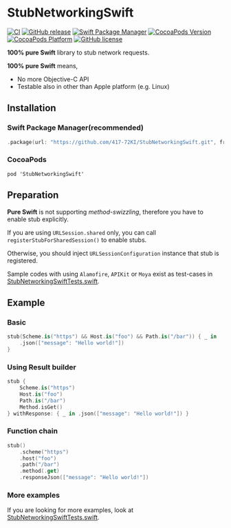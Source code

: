 # StubNetworkingSwift

[![CI](https://github.com/417-72KI/StubNetworkingSwift/actions/workflows/ci.yml/badge.svg)](https://github.com/417-72KI/StubNetworkingSwift/actions/workflows/ci.yml)
[![GitHub release](https://img.shields.io/github/release/417-72KI/StubNetworkingSwift/all.svg)](https://github.com/417-72KI/StubNetworkingSwift/releases)
[![Swift Package Manager](https://img.shields.io/badge/Swift%20Package%20Manager-5.3|5.4|5.5|5.6-brightgreen.svg)](https://github.com/apple/swift-package-manager)
[![CocoaPods Version](http://img.shields.io/cocoapods/v/StubNetworkingSwift.svg?style=flat)](http://cocoapods.org/pods/StubNetworkingSwift)
[![CocoaPods Platform](http://img.shields.io/cocoapods/p/StubNetworkingSwift.svg?style=flat)](http://cocoapods.org/pods/StubNetworkingSwift)
[![GitHub license](https://img.shields.io/github/license/417-72KI/StubNetworkingSwift)](https://github.com/417-72KI/StubNetworkingSwift/blob/main/LICENSE)

**100% pure Swift** library to stub network requests.

**100% pure Swift** means, 
- No more Objective-C API
- Testable also in other than Apple platform (e.g. Linux)

## Installation
### Swift Package Manager(recommended)

```swift:Package.swift
.package(url: "https://github.com/417-72KI/StubNetworkingSwift.git", from: "0.0.2"),
```

### CocoaPods
```ruby:Podfile
pod 'StubNetworkingSwift'
```

## Preparation
**Pure Swift** is not supporting *method-swizzling*, therefore you have to enable stub explicitly.

If you are using `URLSession.shared` only, you can call `registerStubForSharedSession()` to enable stubs.

Otherwise, you should inject `URLSessionConfiguration` instance that stub is registered.

Sample codes with using `Alamofire`, `APIKit` or `Moya` exist as test-cases in [StubNetworkingSwiftTests.swift](https://github.com/417-72KI/StubNetworkingSwift/blob/main/Tests/StubNetworkingSwiftTests/StubNetworkingSwiftTests.swift).

## Example
### Basic

```swift
stub(Scheme.is("https") && Host.is("foo") && Path.is("/bar")) { _ in
    .json(["message": "Hello world!"])
}
```

### Using Result builder
```swift
stub {
    Scheme.is("https")
    Host.is("foo")
    Path.is("/bar")
    Method.isGet()
} withResponse: { _ in .json(["message": "Hello world!"]) }
```

### Function chain
```swift
stub()
    .scheme("https")
    .host("foo")
    .path("/bar")
    .method(.get)
    .responseJson(["message": "Hello world!"])
```

### More examples
If you are looking for more examples, look at [StubNetworkingSwiftTests.swift](https://github.com/417-72KI/StubNetworkingSwift/blob/main/Tests/StubNetworkingSwiftTests/StubNetworkingSwiftTests.swift).
